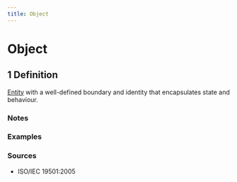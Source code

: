 ```yaml
---
title: Object 
---
```


# Object 

## 1 Definition

[Entity](../entity) with a well-defined boundary and identity that encapsulates state and behaviour.

### Notes 

### Examples 

### Sources
- ISO/IEC 19501:2005
